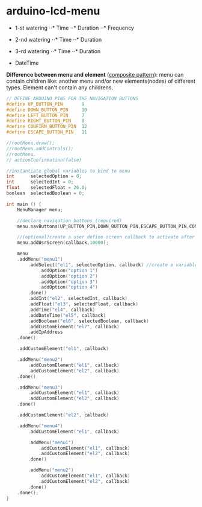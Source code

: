 # arduino-lcd-menu



* 1-st watering
⋅⋅* Time
⋅⋅* Duration
⋅⋅* Frequency

* 2-nd watering
⋅⋅* Time
⋅⋅* Duration

* 3-rd watering
⋅⋅* Time
⋅⋅* Duration

* DateTime

**Difference between menu and element** (<a href="https://ru.wikipedia.org/wiki/%D0%9A%D0%BE%D0%BC%D0%BF%D0%BE%D0%BD%D0%BE%D0%B2%D1%89%D0%B8%D0%BA_(%D1%88%D0%B0%D0%B1%D0%BB%D0%BE%D0%BD_%D0%BF%D1%80%D0%BE%D0%B5%D0%BA%D1%82%D0%B8%D1%80%D0%BE%D0%B2%D0%B0%D0%BD%D0%B8%D1%8F)">composite pattern</a>): menu can contain children like: another menu and/or new elements(nodes) of different types. Element can't contain any childrens.

```c++
// DEFINE ARDUINO PINS FOR THE NAVIGATION BUTTONS
#define UP_BUTTON_PIN       9
#define DOWN_BUTTON_PIN     10
#define LEFT_BUTTON_PIN     7
#define RIGHT_BUTTON_PIN    8
#define CONFIRM_BUTTON_PIN  12
#define ESCAPE_BUTTON_PIN   11

//rootMenu.draw();
//rootMenu.addControls();
//rootMenu.
// actionConfirmation(false)

//instantiate global variables to bind to menu
int      selectedOption = 0;
int      selectedInt = 0;
float    selectedFloat = 26.0;
boolean  selectedBoolean = 0;

int main () {
	MenuManager menu;

	//declare navigation buttons (required)
	menu.navButtons(UP_BUTTON_PIN,DOWN_BUTTON_PIN,ESCAPE_BUTTON_PIN,CONFIRM_BUTTON_PIN);

	//(optional)create a user define screen callback to activate after 10 secs (10.000 millis) since last button push
	menu.addUsrScreen(callback,10000);

	menu
	.addMenu("menu1")
		.addSelect("el1", selectedOption, callback) //create a variable of type "option list"; callback - optional.
			.addOption("option 1")
			.addOption("option 2")
			.addOption("option 3")
			.addOption("option 4")
		.done()
		.addInt("el2", selectedInt, callback)
		.addFloat("el3", selectedFloat, callback)
		.addTime("el4", callback)
		.addDateTime("el5", callback)
		.addBoolean("el6", selectedBoolean, callback)
		.addCustomElement("el7", callback)
		.addIpAddress
	.done()

	.addCustomElement("el1", callback)

	.addMenu("menu2")
		.addCustomElement("el1", callback)
		.addCustomElement("el2", callback)
	.done()

	.addMenu("menu3")
		.addCustomElement("el1", callback)
		.addCustomElement("el2", callback)
	.done()

	.addCustomElement("el2", callback)

	.addMenu("menu4")
		.addCustomElement("el1", callback)

		.addMenu("menu1")
			.addCustomElement("el1", callback)
			.addCustomElement("el2", callback)
		.done()

		.addMenu("menu2")
			.addCustomElement("el1", callback)
			.addCustomElement("el2", callback)
		.done()
	.done();
}
```
